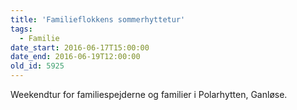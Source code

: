 ```yaml
---
title: 'Familieflokkens sommerhyttetur'
tags:
  - Familie
date_start: 2016-06-17T15:00:00
date_end: 2016-06-19T12:00:00
old_id: 5925
---
```

Weekendtur for familiespejderne og familier i Polarhytten, Ganløse.&nbsp;

&nbsp;